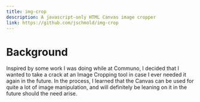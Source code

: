 ```yaml
---
title: img-crop
description: A javascript-only HTML Canvas image cropper
link: https://github.com/jschmold/img-crop
---
```


# Background

Inspired by some work I was doing while at Communo, I decided that I wanted to take a crack at an Image Cropping tool in case I ever needed it again in the future. In the process, I learned that the Canvas can be used for quite a lot of image manipulation, and will definitely be leaning on it in the future should the need arise.
